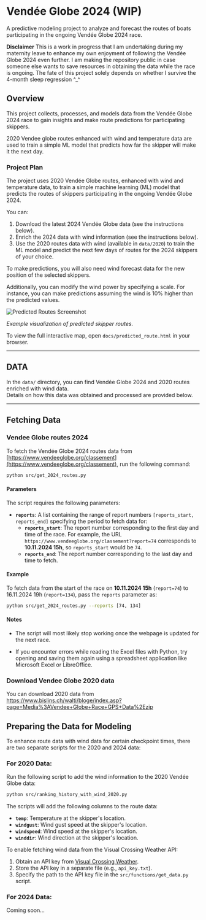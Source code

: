 # Vendée Globe 2024 (WIP)
A predictive modeling project to analyze and forecast the routes of boats participating in the ongoing Vendée Globe 2024 race.

**Disclaimer**
This is a work in progress that I am undertaking during my maternity leave to enhance my own enjoyment of following the Vendée Globe 2024 even further. I am making the repository public in case someone else wants to save resources in obtaining the data while the race is ongoing. The fate of this project solely depends on whether I survive the 4-month sleep regression ^_^

## Overview
This project collects, processes, and models data from the Vendée Globe 2024 race to gain insights and make route predictions for participating skippers.

2020 Vendee globe routes enhanced with wind and temperature data are used to train a simple ML model that predicts how far the skipper will make it the next day. 
### Project Plan
The project uses 2020 Vendée Globe routes, enhanced with wind and temperature data, to train a simple machine learning (ML) model that predicts the routes of skippers participating in the ongoing Vendée Globe 2024.

You can:
1. Download the latest 2024 Vendée Globe data (see the instructions below).
2. Enrich the 2024 data with wind information (see the instructions below).
3. Use the 2020 routes data with wind (available in `data/2020`) to train the ML model and predict the next few days of routes for the 2024 skippers of your choice.

To make predictions, you will also need wind forecast data for the new position of the selected skippers. 

Additionally, you can modify the wind power by specifying a scale. For instance, you can make predictions assuming the wind is 10% higher than the predicted values.


![Predicted Routes Screenshot](docs/predicted_route.png)  

*Example visualization of predicted skipper routes.*

To view the full interactive map, open `docs/predicted_route.html` in your browser.

---
## DATA
In the `data/` directory, you can find Vendée Globe 2024 and 2020 routes enriched with wind data.  
Details on how this data was obtained and processed are provided below.


---
## Fetching Data
### Vendee Globe routes 2024
To fetch the Vendée Globe 2024 routes data from [https://www.vendeeglobe.org/classement](https://www.vendeeglobe.org/classement), run the following command:

```bash
python src/get_2024_routes.py
```

#### Parameters
The script requires the following parameters:

- **`reports`**: A list containing the range of report numbers `[reports_start, reports_end]` specifying the period to fetch data for:
  - **`reports_start`**: The report number corresponding to the first day and time of the race. For example, the URL `https://www.vendeeglobe.org/classement?report=74` corresponds to **10.11.2024 15h**, so `reports_start` would be `74`.
  - **`reports_end`**: The report number corresponding to the last day and time to fetch. 

#### Example
To fetch data from the start of the race on **10.11.2024 15h** (`report=74`) to 16.11.2024 19h (`report=134`), pass the `reports` parameter as:

```bash
python src/get_2024_routes.py --reports [74, 134]
```
#### Notes
- The script will most likely stop working once the webpage is updated for the next race.

- If you encounter errors while reading the Excel files with Python, try opening and saving them again using a spreadsheet application like Microsoft Excel or LibreOffice.

### Download Vendee Globe 2020 data
You can download 2020 data from https://www.bislins.ch/walti/bloge/index.asp?page=Media%3AVendee+Globe+Race+GPS+Data%2Ezip

## Preparing the Data for Modeling
To enhance route data with wind data for certain checkpoint times, there are two separate scripts for the 2020 and 2024 data:

### For 2020 Data:
Run the following script to add the wind information to the 2020 Vendée Globe data:
```bash
python src/ranking_history_with_wind_2020.py
```
The scripts will add the following columns to the route data:

- **`temp`**: Temperature at the skipper's location.
- **`windgust`**: Wind gust speed at the skipper's location.
- **`windspeed`**: Wind speed at the skipper's location.
- **`winddir`**: Wind direction at the skipper's location.

To enable fetching wind data from the Visual Crossing Weather API:

1. Obtain an API key from [Visual Crossing Weather](https://www.visualcrossing.com/).
2. Store the API key in a separate file (e.g., `api_key.txt`).
3. Specify the path to the API key file in the `src/functions/get_data.py` script.

### For 2024 Data:
Coming soon...

